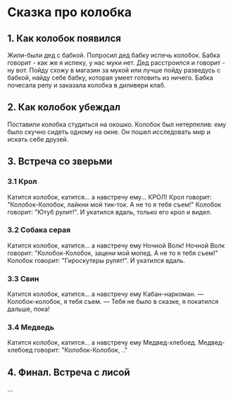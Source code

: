 # Сказка про колобка

## 1. Как колобок появился
Жили-были дед с бабкой. Попросил дед бабку испечь колобок.
Бабка говорит - как же я испеку, у нас муки нет.
Дед расстроился и говорит - ну вот.
Пойду схожу в магазин за мукой или лучше пойду разведусь с бабкой, найду себе бабку, которая умеет готовить из ничего.
Бабка почесала репу и заказала колобка в диливери клаб.

## 2. Как колобок убеждал
Поставили колобка студиться на окошко.
Колобок был нетерпелив: ему было скучно сидеть одному на окне.
Он пошел исследовать мир и искать себе друзей.

## 3. Встреча со зверьми

### 3.1 Крол
Катится колобок, катится... а навстречу ему... КРОЛ!
Крол говорит: "Колобок-Колобок, лайкни мой тик-ток. А не то я тебя съем!"
Колобок говорит: "Ютуб рулит!". И укатился вдаль, только его крол и видел.

### 3.2 Собака серая
Катится колобок, катится... а навстречу ему Ночной Волк!
Ночной Волк говорит: "Колобок-Колобок, зацени мой мопед. А не то я тебя съем!"
Колобок говорит: "Гироскутеры рулят!". И укатился вдаль.

### 3.3 Свин
Катится колобок, катится... а навстречу ему Кабан-наркоман.
— Колобок-колобок, я тебя съем.
— Тебя не было в сказке, я покатился дальше, пока!

### 3.4 Медведь
Катится колобок, катится... а навстречу ему Медвед-хлебоед.
Медвед-хлебоед говорит: "Колобок-Колобок, .."

## 4. Финал. Встреча с лисой
...
